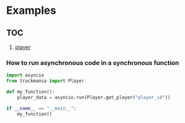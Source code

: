 # Examples

## TOC
1. [player](player.py)

### How to run asynchronous code in a synchronous function

```python
import asyncio
from trackmania import Player

def my_function():
    player_data = asyncio.run(Player.get_player("player_id"))

if __name__ == "__main__":
    my_function()
```
